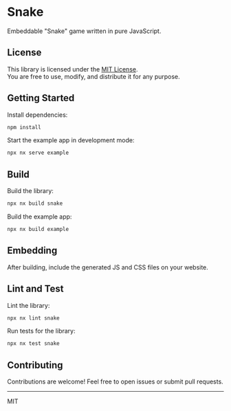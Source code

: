 # Snake

Embeddable "Snake" game written in pure JavaScript.

## License

This library is licensed under the [MIT License](./LICENSE).  
You are free to use, modify, and distribute it for any purpose.

## Getting Started

Install dependencies:

```bash
npm install
```

Start the example app in development mode:

```bash
npx nx serve example
```

## Build

Build the library:

```bash
npx nx build snake
```

Build the example app:

```bash
npx nx build example
```

## Embedding

After building, include the generated JS and CSS files on your website.

## Lint and Test

Lint the library:

```bash
npx nx lint snake
```

Run tests for the library:

```bash
npx nx test snake
```

## Contributing

Contributions are welcome! Feel free to open issues or submit pull requests.

---
MIT